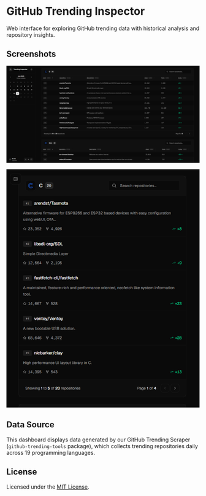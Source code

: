 <h1>
  GitHub Trending Inspector
</h1>
<p>
  Web interface for exploring GitHub trending data with historical analysis and repository insights.
</p>

## Screenshots

<p align="center">
  <img src="./.github/screenshot.png" alt="Screenshot Desktop (design elements are subject to change)" width="800">
</p>

<p align="center">
  <img src="./.github/screenshot2.png" alt="Screenshot Mobile (design elements are subject to change)" width="800">
</p>

## Data Source

This dashboard displays data generated by our GitHub Trending Scraper (`github-trending-tools` package), which collects trending repositories daily across 19 programming languages.

## License

Licensed under the [MIT License](./LICENSE).
